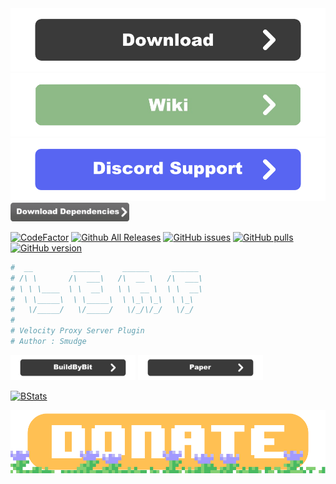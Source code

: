 <div align=center>
    <a href="https://github.com/smuddgge/Leaf/releases"><img src="./graphics/download.png" width="512"></a>
    <a href="https://smuddgge.gitbook.io/leaf"><img src="./graphics/wiki.png" width="512"></a>
    <a href="https://discord.com/invite/ZxCnrJfk7Z"><img src="./graphics/Discord.png" width="512"></a>
</div>

<div >
  <a href="https://builtbybit.com/resources/leaf-velocity-plugin.26200/field?field=dependencies"><img src="./graphics/download dependencys.png" width="190"></a>
</div>

[![CodeFactor](https://www.codefactor.io/repository/github/smuddgge/leaf/badge)](https://www.codefactor.io/repository/github/smuddgge/leaf)
[![Github All Releases](https://img.shields.io/github/downloads/smuddgge/leaf/total.svg)](https://github.com/smuddgge/leaf/releases)
[![GitHub issues](https://img.shields.io/github/issues/smuddgge/leaf.svg)](https://github.com/smuddgge/leaf/issues) 
[![GitHub pulls](https://img.shields.io/github/issues-pr/smuddgge/leaf.svg)](https://github.com/smuddgge/leaf/pulls)
[![GitHub version](https://img.shields.io/github/v/tag/smuddgge/leaf?sort=semver)](https://github.com/smuddgge/leaf/releases)
```yaml
#  __         ______     ______     ______
# /\ \       /\  ___\   /\  __ \   /\  ___\
# \ \ \____  \ \  __\   \ \  __ \  \ \  __\
#  \ \_____\  \ \_____\  \ \_\ \_\  \ \_\
#   \/_____/   \/_____/   \/_/\/_/   \/_/
#
# Velocity Proxy Server Plugin
# Author : Smudge
```

<div>
    <a href="https://builtbybit.com/resources/leaf-velocity-plugin.26200/"><img src="./graphics/builtbybit.png" width="200"></a>
    <a href="https://forums.papermc.io/threads/leaf-★-create-your-own-essential-proxy-commands.580/"><img src="./graphics/paper.png" width="200"></a>
</div>

[![BStats](https://bstats.org/signatures/velocity/Leaf.svg)](https://bstats.org/plugin/velocity/Leaf/17381)

<div align=center>
    <a href="https://www.paypal.com/donate/?hosted_button_id=6UNZH6234RBHW"><img src="./graphics/donate.png" width="512"></a>
</div>
